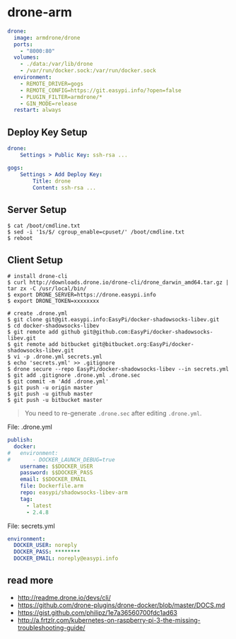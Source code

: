 drone-arm
=========

```yaml
drone:
  image: armdrone/drone
  ports:
    - "8000:80"
  volumes:
    - ./data:/var/lib/drone
    - /var/run/docker.sock:/var/run/docker.sock
  environment:
    - REMOTE_DRIVER=gogs
    - REMOTE_CONFIG=https://git.easypi.info/?open=false
    - PLUGIN_FILTER=armdrone/*
    - GIN_MODE=release
  restart: always
```

## Deploy Key Setup

```yaml
drone:
    Settings > Public Key: ssh-rsa ...

gogs:
    Settings > Add Deploy Key:
        Title: drone
        Content: ssh-rsa ...
```

## Server Setup

```
$ cat /boot/cmdline.txt
$ sed -i '1s/$/ cgroup_enable=cpuset/' /boot/cmdline.txt
$ reboot
```

## Client Setup

```
# install drone-cli
$ curl http://downloads.drone.io/drone-cli/drone_darwin_amd64.tar.gz | tar zx -C /usr/local/bin/
$ export DRONE_SERVER=https://drone.easypi.info
$ export DRONE_TOKEN=xxxxxxxx

# create .drone.yml
$ git clone git@git.easypi.info:EasyPi/docker-shadowsocks-libev.git
$ cd docker-shadowsocks-libev
$ git remote add github git@github.com:EasyPi/docker-shadowsocks-libev.git
$ git remote add bitbucket git@bitbucket.org:EasyPi/docker-shadowsocks-libev.git
$ vi -p .drone.yml secrets.yml
$ echo 'secrets.yml' >> .gitignore
$ drone secure --repo EasyPi/docker-shadowsocks-libev --in secrets.yml
$ git add .gitignore .drone.yml .drone.sec
$ git commit -m 'Add .drone.yml'
$ git push -u origin master
$ git push -u github master
$ git push -u bitbucket master
```

> You need to re-generate `.drone.sec` after editing `.drone.yml`.

File: .drone.yml

```yaml
publish:
  docker:
#   environment:
#       - DOCKER_LAUNCH_DEBUG=true
    username: $$DOCKER_USER
    password: $$DOCKER_PASS
    email: $$DOCKER_EMAIL
    file: Dockerfile.arm
    repo: easypi/shadowsocks-libev-arm
    tag:
      - latest
      - 2.4.8
```

File: secrets.yml

```yaml
environment:
  DOCKER_USER: noreply
  DOCKER_PASS: ********
  DOCKER_EMAIL: noreply@easypi.info
```

## read more

- <http://readme.drone.io/devs/cli/>
- <https://github.com/drone-plugins/drone-docker/blob/master/DOCS.md>
- <https://gist.github.com/philipz/1e7a36560700fdc1ad63>
- <http://a.frtzlr.com/kubernetes-on-raspberry-pi-3-the-missing-troubleshooting-guide/>
